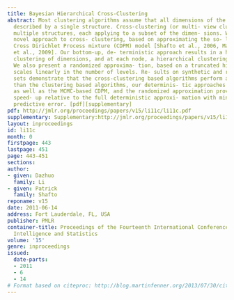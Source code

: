 ```yaml
---
title: Bayesian Hierarchical Cross-Clustering
abstract: Most clustering algorithms assume that all dimensions of the data can be
  described by a single structure. Cross-clustering (or multi- view clustering) allows
  multiple structures, each applying to a subset of the dimen- sions. We present a
  novel approach to cross- clustering, based on approximating the so- lution to a
  Cross Dirichlet Process mixture (CDPM) model [Shafto et al., 2006, Mans- inghka
  et al., 2009]. Our bottom-up, de- terministic approach results in a hierarchi- cal
  clustering of dimensions, and at each node, a hierarchical clustering of data points.
  We also present a randomized approxima- tion, based on a truncated hierarchy, that
  scales linearly in the number of levels. Re- sults on synthetic and real-world data
  sets demonstrate that the cross-clustering based algorithms perform as well or better
  than the clustering based algorithms, our determinis- tic approaches models perform
  as well as the MCMC-based CDPM, and the randomized approximation provides a remarkable
  speed- up relative to the full deterministic approxi- mation with minimal cost in
  predictive error. [pdf][supplementary]
pdf: http://jmlr.org/proceedings/papers/v15/li11c/li11c.pdf
supplementary: Supplementary:http://jmlr.org/proceedings/papers/v15/li11c/li11cSupple.pdf
layout: inproceedings
id: li11c
month: 0
firstpage: 443
lastpage: 451
page: 443-451
sections: 
author:
- given: Dazhuo
  family: Li
- given: Patrick
  family: Shafto
reponame: v15
date: 2011-06-14
address: Fort Lauderdale, FL, USA
publisher: PMLR
container-title: Proceedings of the Fourteenth International Conference on Artificial
  Intelligence and Statistics
volume: '15'
genre: inproceedings
issued:
  date-parts:
  - 2011
  - 6
  - 14
# Format based on citeproc: http://blog.martinfenner.org/2013/07/30/citeproc-yaml-for-bibliographies/
---
```

